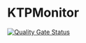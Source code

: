 # KTPMonitor
[![Quality Gate Status](https://sonarcloud.io/api/project_badges/measure?project=KTPcrew_KTPMonitor&metric=alert_status)](https://sonarcloud.io/summary/new_code?id=KTPcrew_KTPMonitor)

